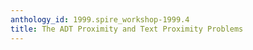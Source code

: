 ```yaml
---
anthology_id: 1999.spire_workshop-1999.4
title: The ADT Proximity and Text Proximity Problems
---
```

